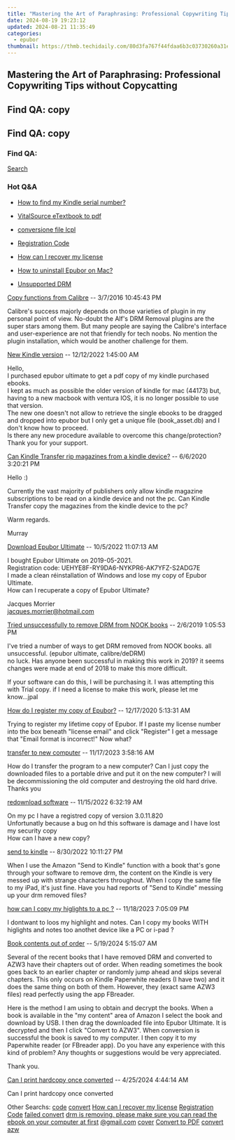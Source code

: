```yaml
---
title: "Mastering the Art of Paraphrasing: Professional Copywriting Tips without Copycatting"
date: 2024-08-19 19:23:12
updated: 2024-08-21 11:35:49
categories:
  - epubor
thumbnail: https://thmb.techidaily.com/80d3fa767f44fdaa6b3c03730260a31e590107858e011b7c1ceac58f39d7b6f4.jpg
---
```


## Mastering the Art of Paraphrasing: Professional Copywriting Tips without Copycatting

## Find QA: copy



## Find QA: copy

### Find QA:

[Search](http://www.epubor.com/Search.aspx?SystemID=46 "Find QA") 

### Hot Q&A

* [How to find my Kindle serial number?](https://tools.techidaily.com/epubor/products/)
* [VitalSource eTextbook to pdf](https://tools.techidaily.com/epubor/products/)
* [conversione file lcpl](https://tools.techidaily.com/epubor/products/)
* [Registration Code](https://tools.techidaily.com/epubor/products/)

* [How can I recover my license](https://tools.techidaily.com/epubor/products/)
* [How to uninstall Epubor on Mac?](https://tools.techidaily.com/epubor/products/)
* [Unsupported DRM](https://tools.techidaily.com/epubor/products/)

[Copy functions from Calibre](https://tools.techidaily.com/epubor/products/) \-- 3/7/2016 10:45:43 PM 

Calibre's success majorly depends on those varieties of plugin in my personal point of view. No-doubt the Alf's DRM Removal plugins are the super stars among them. But many people are saying the Calibre's interface and user-experience are not that friendly for tech noobs. No mention the plugin installation, which would be another challenge for them.

[New Kindle version](https://tools.techidaily.com/epubor/products/) \-- 12/12/2022 1:45:00 AM 

Hello,  
 I purchased epubor ultimate to get a pdf copy of my kindle purchased ebooks.  
 I kept as much as possible the older version of kindle for mac (44173) but, having to a new macbook with ventura IOS, it is no longer possible to use that version.  
 The new one doesn't not allow to retrieve the single ebooks to be dragged and dropped into epubor but I only get a unique file (book\_asset.db) and I don't know how to proceed.  
 Is there any new procedure available to overcome this change/protection?  
 Thank you for your support.

[Can Kindle Transfer rip magazines from a kindle device?](https://tools.techidaily.com/epubor/transfer/) \-- 6/6/2020 3:20:21 PM 

Hello :)

 Currently the vast majority of publishers only allow kindle magazine subscriptions to be read on a kindle device and not the pc. Can Kindle Transfer copy the magazines from the kindle device to the pc?

 Warm regards.

 Murray

[Download Epubor Ultimate](https://tools.techidaily.com/epubor/ultimate/) \-- 10/5/2022 11:07:13 AM 

I bought Epubor Ultimate on 2019-05-2021.  
 Registration code: UEHYE8F-RY9DA6-NYKPR6-AK7YFZ-S2ADG7E  
 I made a clean réinstallation of Windows and lose my copy of Epubor Ultimate.  
 How can I recuperate a copy of Epubor Ultimate?

 Jacques Morrier  
 jacques.morrier@hotmail.com  

[Tried unsuccessfully to remove DRM from NOOK books](https://tools.techidaily.com/epubor/products/) \-- 2/6/2019 1:05:53 PM 

I've tried a number of ways to get DRM removed from NOOK books. all unsuccessful. (epubor ultimate, calibre/deDRM)  
 no luck. Has anyone been successful in making this work in 2019? it seems changes were made at end of 2018 to make this more difficult.

 If your software can do this, I will be purchasing it. I was attempting this with Trial copy. if I need a license to make this work, please let me know...jpal

[How do I register my copy of Epubor?](https://tools.techidaily.com/epubor/products/) \-- 12/17/2020 5:13:31 AM 

Trying to register my lifetime copy of Epubor. If I paste my license number into the box beneath "license email" and click "Register" I get a message that "Email format is incorrect!" Now what?

[transfer to new computer](https://tools.techidaily.com/epubor/transfer/) \-- 11/17/2023 3:58:16 AM 

How do I transfer the program to a new computer? Can I just copy the downloaded files to a portable drive and put it on the new computer? I will be decommissioning the old computer and destroying the old hard drive. Thanks you

[redownload software](https://tools.techidaily.com/epubor/products/) \-- 11/15/2022 6:32:19 AM 

On my pc I have a registred copy of version 3.0.11.820  
 Unfortunatly because a bug on hd this software is damage and I have lost my security copy  
 How can I have a new copy?

[send to kindle](https://tools.techidaily.com/epubor/products/) \-- 8/30/2022 10:11:27 PM 

When I use the Amazon "Send to Kindle" function with a book that's gone through your software to remove drm, the content on the Kindle is very messed up with strange characters throughout. When I copy the same file to my iPad, it's just fine. Have you had reports of "Send to Kindle" messing up your drm removed files?

[how can I copy my higlights to a pc ?](https://tools.techidaily.com/epubor/products/) \-- 11/18/2023 7:05:09 PM 

I dontwant to loos my highlight and notes. Can I copy my books WITH higlights and notes too anothet device like a PC or i-pad ?

[Book contents out of order](https://tools.techidaily.com/epubor/products/) \-- 5/19/2024 5:15:07 AM 

Several of the recent books that I have removed DRM and converted to AZW3 have their chapters out of order. When reading sometimes the book goes back to an earlier chapter or randomly jump ahead and skips several chapters. This only occurs on Kindle Paperwhite readers (I have two) and it does the same thing on both of them. However, they (exact same AZW3 files) read perfectly using the app FBreader.

 Here is the method I am using to obtain and decrypt the books. When a book is available in the "my content" area of Amazon I select the book and download by USB. I then drag the downloaded file into Epubor Ultimate. It is decrypted and then I click "Convert to AZW3". When conversion is successful the book is saved to my computer. I then copy it to my Paperwhite reader (or FBreader app). Do you have any experience with this kind of problem? Any thoughts or suggestions would be very appreciated.

 Thank you.

[Can I print hardcopy once converted](https://tools.techidaily.com/epubor/products/) \-- 4/25/2024 4:44:14 AM 

Can I print hardcopy once converted

 Other Searchs: [code](https://tools.techidaily.com/epubor/products/) [convert](https://tools.techidaily.com/epubor/products/) [How can I recover my license](https://tools.techidaily.com/epubor/products/) [Registration Code](https://tools.techidaily.com/epubor/products/) [failed convert](https://tools.techidaily.com/epubor/products/) [drm is removing, please make sure you can read the ebook on your computer at first](https://tools.techidaily.com/epubor/products/) [@gmail.com](https://tools.techidaily.com/epubor/products/) [cover](https://tools.techidaily.com/epubor/products/) [Convert to PDF](https://tools.techidaily.com/epubor/products/) [convert azw](https://tools.techidaily.com/epubor/products/)

<ins class="adsbygoogle"
     style="display:block"
     data-ad-format="autorelaxed"
     data-ad-client="ca-pub-7571918770474297"
     data-ad-slot="1223367746"></ins>



<ins class="adsbygoogle"
     style="display:block"
     data-ad-client="ca-pub-7571918770474297"
     data-ad-slot="8358498916"
     data-ad-format="auto"
     data-full-width-responsive="true"></ins>
